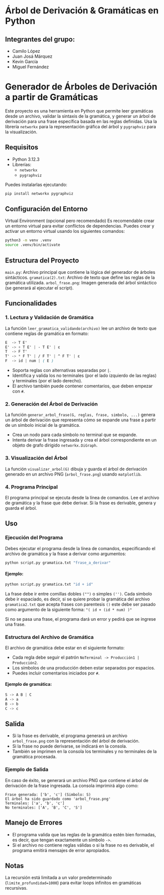 # Árbol de Derivación & Gramáticas en Python

## Integrantes del grupo:
  - Camilo López
  - Juan Josá Márquez
  - Kevin García
  - Miguel Fernández

# Generador de Árboles de Derivación a partir de Gramáticas

Este proyecto es una herramienta en Python que permite leer gramáticas desde un archivo, validar la sintaxis de la gramática, y generar un árbol de derivación para una frase específica basada en las reglas definidas. Usa la librería `networkx` para la representación gráfica del árbol y `pygraphviz` para la visualización.

## Requisitos

- Python 3.12.3
- Librerías:
    - `networkx`
    - `pygraphviz`

Puedes instalarlas ejecutando:

```bash
pip install networkx pygraphviz
```

## Configuración del Entorno
Virtual Environment (opcional pero recomendado)
Es recomendable crear un entorno virtual para evitar conflictos de dependencias. Puedes crear y activar un entorno virtual usando los siguientes comandos:

```bash
python3 -m venv .venv
source .venv/bin/activate
```

## Estructura del Proyecto

`main.py`: Archivo principal que contiene la lógica del generador de árboles sintácticos.
`gramatica(2).txt`: Archivo de texto que define las reglas de la gramática utilizada.
`arbol_frase.png`: Imagen generada del árbol sintáctico (se generará al ejecutar el script).

## Funcionalidades

### 1. Lectura y Validación de Gramática

La función `leer_gramatica_validando(archivo)` lee un archivo de texto que contiene reglas de gramática en formato:

```css
E  -> T E'
E' -> + T E' | - T E' | ε
T  -> F T'
T' -> * F T' | / F T' | ^ F T' | ε
F  -> id | num | ( E )
```

- Soporta reglas con alternativas separadas por `|`.
- Identifica y valida los no terminales (por el lado izquierdo de las reglas) y terminales (por el lado derecho).
- El archivo también puede contener comentarios, que deben empezar con `#`.

### 2. Generación del Árbol de Derivación

La función `generar_arbol_frase(G, reglas, frase, simbolo, ...)` genera un árbol de derivación que representa cómo se expande una frase a partir de un símbolo inicial de la gramática.

- Crea un nodo para cada símbolo no terminal que se expande.
- Intenta derivar la frase ingresada y crea el árbol correspondiente en un objeto de grafo dirigido `networkx.DiGraph`.

### 3. Visualización del Árbol

La función `visualizar_arbol(G)` dibuja y guarda el árbol de derivación generado en un archivo PNG (`arbol_frase.png`) usando `matplotlib`.

### 4. Programa Principal

El programa principal se ejecuta desde la línea de comandos. Lee el archivo de gramática y la frase que debe derivar. Si la frase es derivable, genera y guarda el árbol.

## Uso

### Ejecución del Programa

Debes ejecutar el programa desde la línea de comandos, especificando el archivo de gramática y la frase a derivar como argumentos:

```bash
python script.py gramatica.txt "frase_a_derivar"
```

#### Ejemplo:

```bash
python script.py gramatica.txt "id + id"
```
La frase debe ir entre comillas dobles `("")` o simples `('')`. Cada simbolo debe ir espaciado, es decir, si se quiere probar
la gramática del archivo `gramatica2.txt` que acepta frases con parentesis `()` este debe ser pasado como argumento de la siguiente 
forma: `"( id + (id * num) )"`

Si no se pasa una frase, el programa dará un error y pedirá que se ingrese una frase.

### Estructura del Archivo de Gramática

El archivo de gramática debe estar en el siguiente formato:

- Cada regla debe seguir el patrón `NoTerminal -> Producción1 | Producción2`.
- Los símbolos de una producción deben estar separados por espacios.
- Puedes incluir comentarios iniciados por `#`.

#### Ejemplo de gramática:

```css
S -> A B | C
A -> a
B -> b
C -> c
```

## Salida

- Si la frase es derivable, el programa generará un archivo `arbol_frase.png` con la representación del árbol de derivación.
- Si la frase no puede derivarse, se indicará en la consola.
- También se imprimen en la consola los terminales y no terminales de la gramática procesada.

### Ejemplo de Salida

En caso de éxito, se generará un archivo PNG que contiene el árbol de derivación de la frase ingresada. La consola imprimirá algo como:

```
Frase generada: ['b', 'c'] (Simbolo: S)
El árbol ha sido guardado como 'arbol_frase.png'
Terminales: ['a', 'b', 'c']
No terminales: ['A', 'B', 'C', 'S']
```

## Manejo de Errores

- El programa valida que las reglas de la gramática estén bien formadas, es decir, que tengan exactamente un símbolo `->`.
- Si el archivo no contiene reglas válidas o si la frase no es derivable, el programa emitirá mensajes de error apropiados.

## Notas

La recursión está limitada a un valor predeterminado (`limite_profundidad=1000`) para evitar loops infinitos en gramáticas recursivas.
